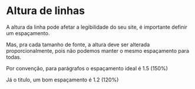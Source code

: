 # Altura de linhas

A altura da linha pode afetar a legibilidade do seu site, é importante definir um espaçamento.

Mas, pra cada tamanho de fonte, a altura deve ser alterada proporcionalmente, pois não podemos manter o mesmo espaçamento para todas.

Por convenção, para parágrafos o espaçamento ideal é 1.5 (150%)

Já o titulo, um bom espaçamento é 1.2 (120%)

